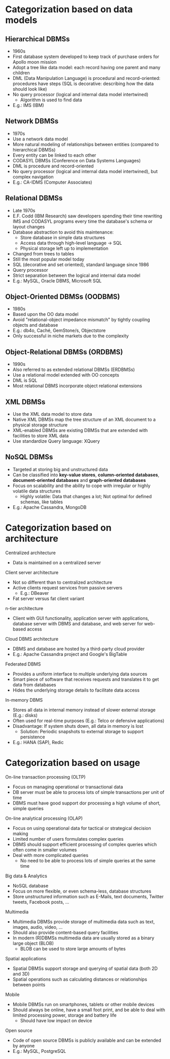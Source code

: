 # Categorization based on data models

## Hierarchical DBMSs
- 1960s
- First database system developed to keep track of purchase orders for Apollo moon mission
- Adopt a tree like data model: each record having one parent and many children
- DML (Data Manipulation Language) is procedural and record-oriented: procedures have steps (SQL is decorative: describing how the data should look like)
- No query processor (logical and internal data model intertwined)
  - Algorithm is used to find data
- E.g.: IMS (IBM)

## Network DBMSs
- 1970s
- Use a network data model
- More natural modeling of relationships between entities (compared to hierarchical DBMSs)
- Every entity can be linked to each other
- CODASYL DBMSs (Conference on Data Systems Languages)
- DML is procedure and record-oriented
- No query processor (logical and internal data model intertwined), but complex navigation
- E.g.: CA-IDMS (Computer Associates)

## Relational DBMSs
- Late 1970s
- E.F. Codd (IBM Research) saw developers spending their time rewriting IMS and CODASYL programs every time the database's schema or layout changes
- Database abstraction to avoid this maintenance:
  - Store database in simple data structures
  - Access data through high-level language -> SQL
  - Physical storage left up to implementation
- Changed from trees to tables
- Still the most popular model today
- SQL (decorative and set oriented), standard language since 1986
- Query processor
- Strict separation between the logical and internal data model
- E.g.: MySQL, Oracle DBMS, Microsoft SQL

## Object-Oriented DBMSs (OODBMS)
- 1980s 
- Based upon the OO data model
- Avoid "relational-object impedance mismatch" by tightly coupling objects and database
- E.g.: db4o, Caché, GemStone/s, Objectstore
- Only successful in niche markets due to the complexity

## Object-Relational DBMSs (ORDBMS)
- 1990s
- Also referred to as extended relational DBMSs (ERDBMSs)
- Use a relational model extended with OO concepts
- DML is SQL
- Most relational DBMS incorporate object relational extensions

## XML DBMSs
- Use the XML data model to store data
- Native XML DBMSs map the tree structure of an XML document to a physical storage structure
- XML-enabled DBMSs are existing DBMSs that are extended with facilities to store XML data
- Use standardize Query language: XQuery

## NoSQL DBMSs
- Targeted at storing big and unstructured data
- Can be classified into **key-value stores**, **column-oriented databases**, **document-oriented databases** and **graph-oriented databases**
- Focus on scalability and the ability to cope with irregular or highly volatile data structures
  - Highly volatile: Data that changes a lot; Not optimal for defined schemas, like tables
- E.g.: Apache Cassandra, MongoDB

# Categorization based on architecture

Centralized architecture
- Data is maintained on a centralized server

Client server architecture
- Not so different than to centralized architecture
- Active clients request services from passive servers
  - E.g.: DBeaver
- Fat server versus fat client variant

n-tier architecture
- Client with GUI functionality, application server with applications, database server with DBMS and database, and web server for web-based access

Cloud DBMS architecture
- DBMS and database are hosted by a third-party cloud provider
- E.g.: Apache Cassandra project and Google's BigTable

Federated DBMS
- Provides a uniform interface to multiple underlying data sources
- Smart piece of software that receives requests and translates it to get data from databases
- Hides the underlying storage details to facilitate data access

In-memory DBMS
- Stores all data in internal memory instead of slower external storage (E.g.: disks)
- Often used for real-time purposes (E.g.: Telco or defensive applications)
- Disadvantage: If system shuts down, all data in memory is lost
  - Solution: Periodic snapshots to external storage to support persistence
- E.g.: HANA (SAP), Redic

# Categorization based on usage

On-line transaction processing (OLTP)
- Focus on managing operational or transactional data
- DB server must be able to process lots of simple transactions per unit of time
- DBMS must have good support dor processing a high volume of short, simple queries

On-line analytical processing (OLAP)
- Focus on using operational data for tactical or strategical decision  making
- Limited number of users formulates complex queries
- DBMS should support efficient processing of complex queries which often come in smaller volumes
- Deal with more complicated queries
  - No need to be able to process lots of simple queries at the same time

Big data & Analytics
- NoSQL database
- Focus on more flexible, or even schema-less, database structures
- Store unstructured information such as E-Mails, text documents, Twitter tweets, Facebook posts, ...

Multimedia
- Multimedia DBMSs provide storage of multimedia data such as text, images, audio, video, ...
- Should also provide content-based query facilities
- In modern (R)DBMSs multimedia data are usually stored as a binary large object (BLOB)
  - BLOB can be used to store large amounts of bytes

Spatial applications
- Spatial DBMSs support storage and querying of spatial data (both 2D and 3D)
- Spatial operations such as calculating distances or relationships between points

Mobile
- Mobile DBMSs run on smartphones, tablets or other mobile devices
- Should always be online, have a small foot print, and be able to deal with limited processing power, storage and battery life
  - Should have low impact on device

Open source
- Code of open source DBMSs is publicly available and can be extended by anyone
- E.g.: MySQL, PostgreSQL